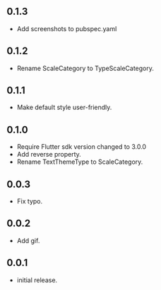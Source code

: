 ## 0.1.3
- Add screenshots to pubspec.yaml

## 0.1.2
- Rename ScaleCategory to TypeScaleCategory.

## 0.1.1
- Make default style user-friendly.

## 0.1.0

- Require Flutter sdk version changed to 3.0.0
- Add reverse property.
- Rename TextThemeType to ScaleCategory.

## 0.0.3

- Fix typo.

## 0.0.2

- Add gif.

## 0.0.1

- initial release.
